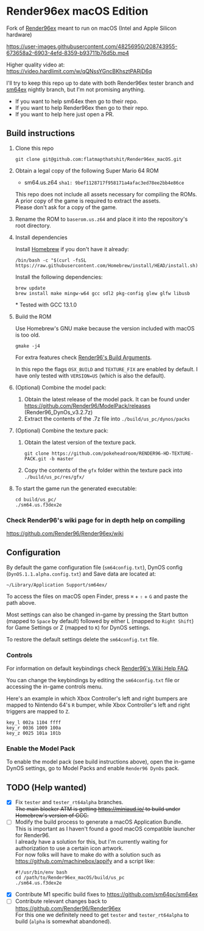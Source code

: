 # Render96ex macOS Edition
Fork of [Render96ex](https://github.com/Render96/Render96ex) meant to run on macOS (Intel and Apple Silicon hardware)

https://user-images.githubusercontent.com/48256950/208743955-673658a2-6903-4efd-8359-b93711b76d5b.mp4

Higher quality video at: https://video.hardlimit.com/w/qQNssYGncBKhsztPARjD6q

I'll try to keep this repo up to date with both Render96ex tester branch and
[sm64ex](https://github.com/sm64pc/sm64ex) nightly branch, but I'm not promising anything.

* If you want to help sm64ex then go to their repo.
* If you want to help Render96ex then go to their repo.
* If you want to help here just open a PR.

## Build instructions

1. Clone this repo

    ```
    git clone git@github.com:flatmapthatshit/Render96ex_macOS.git
    ```

2. Obtain a legal copy of the following Super Mario 64 ROM

    * sm64.us.z64 `sha1: 9bef1128717f958171a4afac3ed78ee2bb4e86ce`

   This repo does not include all assets necessary for compiling the ROMs.\
   A prior copy of the game is required to extract the assets.\
   Please don't ask for a copy of the game.

3. Rename the ROM to `baserom.us.z64` and place it into the repository's root directory.

4. Install dependencies

   Install [Homebrew](https://brew.sh/) if you don't have it already:

    ```
    /bin/bash -c "$(curl -fsSL https://raw.githubusercontent.com/Homebrew/install/HEAD/install.sh)"
    ```

   Install the following dependencies:
    ```
    brew update
    brew install make mingw-w64 gcc sdl2 pkg-config glew glfw libusb
    ```

   \* Tested with GCC 13.1.0

5. Build the ROM

   Use Homebrew's GNU make because the version included with macOS is too old.

    ```
    gmake -j4
    ```

   For extra features check [Render96's Build Arguments](https://github.com/Render96/Render96ex/wiki/Build-Arguments).

   In this repo  the flags `OSX_BUILD` and `TEXTURE_FIX` are enabled by default.
   I have only tested with `VERSION=US` (which is also the default).

6. (Optional) Combine the model pack:
    1. Obtain the latest release of the model pack. It can be found under https://github.com/Render96/ModelPack/releases
       (Render96_DynOs_v3.2.7z)
    2. Extract the contents of the .7z file into `./build/us_pc/dynos/packs`

7. (Optional) Combine the texture pack:
    1. Obtain the latest version of the texture pack.
        ```
        git clone https://github.com/pokeheadroom/RENDER96-HD-TEXTURE-PACK.git -b master
        ```
    2. Copy the contents of the `gfx` folder within the texture pack into `./build/us_pc/res/gfx/`

8. To start the game run the generated executable:
    ```
    cd build/us_pc/
    ./sm64.us.f3dex2e
    ```

### Check Render96's wiki page for in depth help on compiling

https://github.com/Render96/Render96ex/wiki

## Configuration

By default the game configuration file (`sm64config.txt`), DynOS config (`DynOS.1.1.alpha.config.txt`) and Save data are
located at:

```
~/Library/Application Support/sm64ex/
```

To access the files on macOS open Finder, press `⌘` + `⇧` + `G` and paste the path above.

Most settings can also be changed in-game by pressing the Start button (mapped to `Space` by default) followed by either
L (mapped to `Right Shift`) for Game Settings or Z (mapped to `K`) for DynOS settings.

To restore the default settings delete the `sm64config.txt` file.

### Controls

For information on default keybindings check
[Render96's Wiki Help FAQ](https://github.com/Render96/Render96ex/wiki/Help-FAQ).

You can change the keybindings by editing the `sm64config.txt` file or accessing the in-game controls menu.

Here's an example in which Xbox Controller's left and right bumpers are mapped to Nintendo 64's `R` bumper, while Xbox
Controller's left and right triggers are mapped to `Z`.

```
key_l 002a 1104 ffff
key_r 0036 1009 100a
key_z 0025 101a 101b
```

### Enable the Model Pack

To enable the model pack (see build instructions above), open the in-game DynOS settings, go to Model Packs and enable
`Render96 DynOs` pack.

## TODO (Help wanted)

- [x] Fix `tester` and `tester_rt64alpha` branches.\
  ~~The main blocker ATM is getting https://miniaud.io/ to build under Homebrew's version of GCC.~~
- [ ] Modify the build process to generate a macOS Application Bundle.\
  This is important as I haven't found a good macOS compatible launcher for Render96.\
  I already have a solution for this, but I'm currently waiting for authorization to use a certain icon artwork.\
  For now folks will have to make do with a solution such as https://github.com/machinebox/appify and a script like:
  ```
  #!/usr/bin/env bash
  cd /path/to/Render96ex_macOS/build/us_pc
  ./sm64.us.f3dex2e
  ```
- [x] Contribute M1 specific build fixes to https://github.com/sm64pc/sm64ex
- [ ] Contribute relevant changes back to https://github.com/Render96/Render96ex \
  For this one we definitely need to get `tester` and `tester_rt64alpha` to build (`alpha` is somewhat abandoned).
